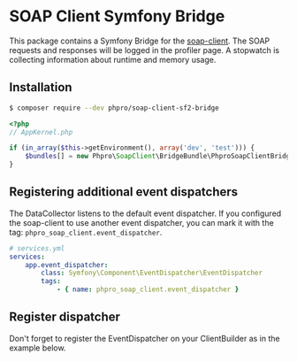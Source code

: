 # SOAP Client Symfony Bridge

This package contains a Symfony Bridge for the [soap-client](https://github.com/phpro/soap-client).
The SOAP requests and responses will be logged in the profiler page. 
A stopwatch is collecting information about runtime and memory usage.


## Installation

```sh
$ composer require --dev phpro/soap-client-sf2-bridge
```

```php
<?php
// AppKernel.php

if (in_array($this->getEnvironment(), array('dev', 'test'))) {
    $bundles[] = new Phpro\SoapClient\BridgeBundle\PhproSoapClientBridgeBundle();
}
```

## Registering additional event dispatchers

The DataCollector listens to the default event dispatcher. 
If you configured the soap-client to use another event dispatcher, you can mark it with the tag: `phpro_soap_client.event_dispatcher`.

```yml
# services.yml
services:
    app.event_dispatcher:
        class: Symfony\Component\EventDispatcher\EventDispatcher
        tags:
            - { name: phpro_soap_client.event_dispatcher }
```

## Register dispatcher

Don't forget to register the EventDispatcher on your ClientBuilder as in the example below.

```$clientBuilder->withEventDispatcher($dispatcher);
```